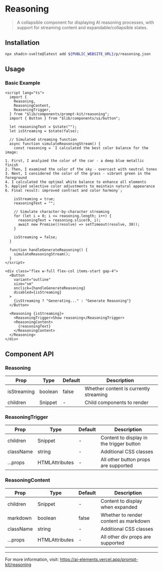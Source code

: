 # Reasoning

> A collapsible component for displaying AI reasoning processes, with support for streaming content and expandable/collapsible states.

## Installation

```bash
npx shadcn-svelte@latest add ${PUBLIC_WEBSITE_URL}/p/reasoning.json
```

## Usage

### Basic Example

```svelte
<script lang="ts">
  import {
    Reasoning,
    ReasoningContent,
    ReasoningTrigger,
  } from "$lib/components/prompt-kit/reasoning";
  import { Button } from "$lib/components/ui/button";

  let reasoningText = $state("");
  let isStreaming = $state(false);

  // Simulated streaming function
  async function simulateReasoningStream() {
    const reasoning = `I calculated the best color balance for the image:

1. First, I analyzed the color of the car - a deep blue metallic finish
2. Then, I examined the color of the sky - overcast with neutral tones
3. Next, I considered the color of the grass - vibrant green in the foreground
4. I calculated the optimal white balance to enhance all elements
5. Applied selective color adjustments to maintain natural appearance
6. Final result: improved contrast and color harmony`;

    isStreaming = true;
    reasoningText = "";

    // Simulate character-by-character streaming
    for (let i = 0; i <= reasoning.length; i++) {
      reasoningText = reasoning.slice(0, i);
      await new Promise((resolve) => setTimeout(resolve, 30));
    }

    isStreaming = false;
  }

  function handleGenerateReasoning() {
    simulateReasoningStream();
  }
</script>

<div class="flex w-full flex-col items-start gap-4">
  <Button
    variant="outline"
    size="sm"
    onclick={handleGenerateReasoning}
    disabled={isStreaming}
  >
    {isStreaming ? "Generating..." : "Generate Reasoning"}
  </Button>

  <Reasoning {isStreaming}>
    <ReasoningTrigger>Show reasoning</ReasoningTrigger>
    <ReasoningContent>
      {reasoningText}
    </ReasoningContent>
  </Reasoning>
</div>
```

## Component API

### Reasoning

| Prop        | Type    | Default | Description                            |
| ----------- | ------- | ------- | -------------------------------------- |
| isStreaming | boolean | false   | Whether content is currently streaming |
| children    | Snippet | -       | Child components to render             |

### ReasoningTrigger

| Prop      | Type                              | Default | Description                              |
| --------- | --------------------------------- | ------- | ---------------------------------------- |
| children  | Snippet                           | -       | Content to display in the trigger button |
| className | string                            | -       | Additional CSS classes                   |
| ...props  | HTMLAttributes<HTMLButtonElement> | -       | All other button props are supported     |

### ReasoningContent

| Prop      | Type                           | Default | Description                           |
| --------- | ------------------------------ | ------- | ------------------------------------- |
| children  | Snippet                        | -       | Content to display when expanded      |
| markdown  | boolean                        | false   | Whether to render content as markdown |
| className | string                         | -       | Additional CSS classes                |
| ...props  | HTMLAttributes<HTMLDivElement> | -       | All other div props are supported     |

---

For more information, visit: https://ai-elements.vercel.app/prompt-kit/reasoning
